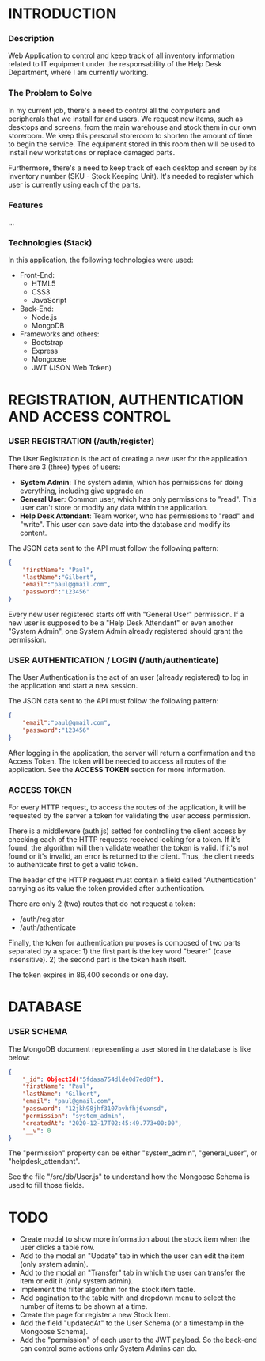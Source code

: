 # INTRODUCTION

### Description
Web Application to control and keep track of all inventory information related to IT equipment under the responsability of the Help Desk Department, where I am currently working.

### The Problem to Solve
In my current job, there's a need to control all the computers and peripherals that we install for and users.
We request new items, such as desktops and screens, from the main warehouse and stock them in our own storeroom. We keep this personal storeroom to shorten the amount of time to begin the service. The equipment stored in this room then will be used to install new workstations or replace damaged parts.

Furthermore, there's a need to keep track of each desktop and screen by its inventory number (SKU - Stock Keeping Unit). It's needed to register which user is currently using each of the parts.

### Features
...

### Technologies (Stack)
In this application, the following technologies were used:
* Front-End:
	* HTML5
	* CSS3
	* JavaScript
* Back-End:
	* Node.js
	* MongoDB
* Frameworks and others:
	* Bootstrap
	* Express
	* Mongoose
	* JWT (JSON Web Token)




# REGISTRATION, AUTHENTICATION AND ACCESS CONTROL

### USER REGISTRATION (/auth/register)
The User Registration is the act of creating a new user for the application. There are 3 (three) types of users:
* **System Admin**: The system admin, which has permissions for doing everything, including give upgrade an
* **General User**: Common user, which has only permissions to "read". This user can't store or modify any data within the application.
* **Help Desk Attendant**: Team worker, who has permissions to "read" and "write". This user can save data into the database and modify its content.

The JSON data sent to the API must follow the following pattern:
```JSON
{
	"firstName": "Paul",
	"lastName":"Gilbert",
	"email":"paul@gmail.com",
	"password":"123456"
}
```
Every new user registered starts off with "General User" permission. If a new user is supposed to be a "Help Desk Attendant" or even another "System Admin", one System Admin already registered should grant the permission.


### USER AUTHENTICATION / LOGIN (/auth/authenticate)
The User Authentication is the act of an user (already registered) to log in the application and start a new session.

The JSON data sent to the API must follow the following pattern:
```JSON
{
	"email":"paul@gmail.com",
	"password":"123456"
}
```
After logging in the application, the server will return a confirmation and the Access Token. The token will be needed to access all routes of the application.
See the **ACCESS TOKEN** section for more information.


### ACCESS TOKEN
For every HTTP request, to access the routes of the application, it will be requested by the server a token for validating the user access permission.

There is a middleware (auth.js) setted for controlling the client access by checking each of the HTTP requests received looking for a token. If it's found, the algorithm will then validate weather the token is valid. If it's not found or it's invalid, an error is returned to the client. Thus, the client needs to authenticate first to get a valid token.

The header of the HTTP request must contain a field called "Authentication" carrying as its value the token provided after authentication.

There are only 2 (two) routes that do not request a token:
* /auth/register
* /auth/athenticate

Finally, the token for authentication purposes is composed of two parts separated by a space: 
     1) the first part is the key word "bearer" (case insensitive).
     2) the second part is the token hash itself.

The token expires in 86,400 seconds or one day.





# DATABASE

### USER SCHEMA
The MongoDB document representing a user stored in the database is like below:
```JSON
{
	"_id": ObjectId("5fdasa754dlde0d7ed8f"),
	"firstName": "Paul",
	"lastName": "Gilbert",
	"email": "paul@gmail.com",
	"password": "12jkh98jhf3107bvhfhj6vxnsd",
	"permission": "system_admin",
	"createdAt": "2020-12-17T02:45:49.773+00:00",
	"__v": 0
}
```
The "permission" property can be either "system_admin", "general_user", or "helpdesk_attendant".

See the file "/src/db/User.js" to understand how the Mongoose Schema is used to fill those fields.






# TODO
* Create modal to show more information about the stock item when the user clicks a table row.
* Add to the modal an "Update" tab in which the user can edit the item (only system admin).
* Add to the modal an "Transfer" tab in which the user can transfer the item or edit it (only system admin).
* Implement the filter algorithm for the stock item table.
* Add pagination to the table with and dropdown menu to select the number of items to be shown at a time.
* Create the page for register a new Stock Item.
* Add the field "updatedAt" to the User Schema (or a timestamp in the Mongoose Schema).
* Add the "permission" of each user to the JWT payload. So the back-end can control some actions only System Admins can do.